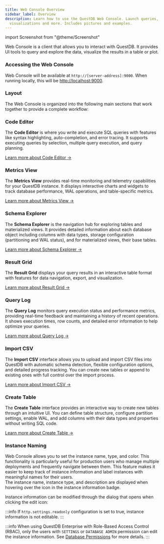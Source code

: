```yaml
---
title: Web Console Overview
sidebar_label: Overview
description: Learn how to use the QuestDB Web Console. Launch queries, create
  visualizations and more. Includes pictures and examples.
---
```


import Screenshot from "@theme/Screenshot"

Web Console is a client that allows you to interact with QuestDB. It
provides UI tools to query and explore the data, visualize the results in a table or plot.

<Screenshot
  alt="Screenshot of the Web Console"
  src="images/docs/console/overview.webp"
/>

### Accessing the Web Console

Web Console will be available at `http://[server-address]:9000`. When
running locally, this will be [http://localhost:9000](http://localhost:9000).

### Layout

<Screenshot
  alt="Preview of the different sections in the Web Console"
  height={375}
  src="images/docs/console/layout.webp"
  width={800}
/>

The Web Console is organized into the following main sections that work together to provide a complete workflow:


### Code Editor

The **Code Editor** is where you write and execute SQL queries with features like syntax highlighting, auto-completion, and error tracing. It supports executing queries by selection, multiple query execution, and query planning.

[Learn more about Code Editor →](/docs/web-console/code-editor)

### Metrics View

The **Metrics View** provides real-time monitoring and telemetry capabilities for your QuestDB instance. It displays interactive charts and widgets to track database performance, WAL operations, and table-specific metrics.

[Learn more about Metrics View →](/docs/web-console/metrics-view)


### Schema Explorer

The **Schema Explorer** is the navigation hub for exploring tables and materialized views. It provides detailed information about each database object including columns with data types, storage configuration (partitioning and WAL status), and for materialized views, their base tables.

[Learn more about Schema Explorer →](/docs/web-console/schema-explorer)


### Result Grid

The **Result Grid** displays your query results in an interactive table format with features for data navigation, export, and visualization.

[Learn more about Result Grid →](/docs/web-console/result-grid)


### Query Log

The **Query Log** monitors query execution status and performance metrics, providing real-time feedback and maintaining a history of recent operations. It shows execution times, row counts, and detailed error information to help optimize your queries.

[Learn more about Query Log →](/docs/web-console/query-log)


### Import CSV

The **Import CSV** interface allows you to upload and import CSV files into QuestDB with automatic schema detection, flexible configuration options, and detailed progress tracking. You can create new tables or append to existing ones with full control over the import process.

[Learn more about Import CSV →](/docs/web-console/import-csv)

### Create Table

The **Create Table** interface provides an interactive way to create new tables through an intuitive UI. You can define table structure, configure partition settings, enable WAL, and add columns with their data types and properties without writing SQL code.

[Learn more about Create Table →](/docs/web-console/create-table)

### Instance Naming

Web Console allows you to set the instance name, type, and color. This functionality is particularly useful for production users who manage multiple deployments and frequently navigate between them. This feature makes it easier to keep track of instance information and label instances with meaningful names for their users.<br/>
The instance name, instance type, and description are displayed when hovering over the icon in the instance information badge.


Instance information can be modified through the dialog that opens when clicking the edit icon:

<Screenshot
  alt="Instance information edit popper in Web Console"
  height={470}
  src="images/docs/console/instance-naming.webp"
  width={672}
/>

:::info
If `http.settings.readonly` configuration is set to true, instance information is not editable.
:::

:::info
When using QuestDB Enterprise with Role-Based Access Control (RBAC), only the users with `SETTINGS` or `DATABASE ADMIN` permission can edit the instance information. See [Database Permissions](/docs/operations/rbac/#database-permissions) for more details.
:::
